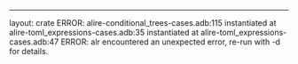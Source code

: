 ---
layout: crate
ERROR: alire-conditional_trees-cases.adb:115 instantiated at alire-toml_expressions-cases.adb:35 instantiated at alire-toml_expressions-cases.adb:47
ERROR: alr encountered an unexpected error, re-run with -d for details.
